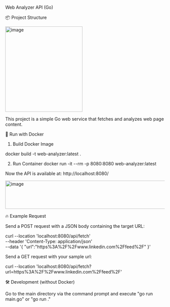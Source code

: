 Web Analyzer API (Go)

📦 Project Structure

<img width="244" height="269" alt="image" src="https://github.com/user-attachments/assets/03ad2ec7-7fba-4216-a651-3dc415d11e06" />


This project is a simple Go web service that fetches and analyzes web page content.

🚀 Run with Docker
1. Build Docker Image

docker build -t web-analyzer:latest .

2. Run Container
docker run -it --rm -p 8080:8080 web-analyzer:latest

Now the API is available at: http://localhost:8080/

<img width="1448" height="89" alt="image" src="https://github.com/user-attachments/assets/8bc5eafa-64ff-4330-b910-d3899b956a27" />

🔥 Example Request

Send a POST request with a JSON body containing the target URL:

curl --location 'localhost:8080/api/fetch' \
--header 'Content-Type: application/json' \
--data '{
    "url":"https%3A%2F%2Fwww.linkedin.com%2Ffeed%2F"
}'

Send a GET request with your sample url:

curl --location 'localhost:8080/api/fetch?url=https%3A%2F%2Fwww.linkedin.com%2Ffeed%2F'



🛠 Development (without Docker)

Go to the main directory via the command prompt and execute "go run main.go" or "go run ."
